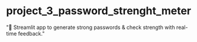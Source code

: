 # project_3_password_strenght_meter
"🔐 Streamlit app to generate strong passwords &amp; check strength with real-time feedback."
